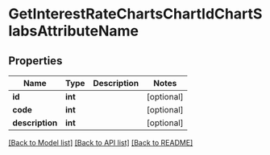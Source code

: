 # GetInterestRateChartsChartIdChartSlabsAttributeName

## Properties
Name | Type | Description | Notes
------------ | ------------- | ------------- | -------------
**id** | **int** |  | [optional] 
**code** | **int** |  | [optional] 
**description** | **int** |  | [optional] 

[[Back to Model list]](../../README.md#documentation-for-models) [[Back to API list]](../../README.md#documentation-for-api-endpoints) [[Back to README]](../../README.md)

